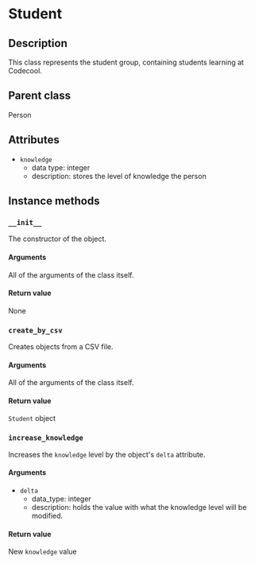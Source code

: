 # Student

## Description
This class represents the student group, containing students learning at Codecool.

## Parent class
Person

## Attributes

* ```knowledge```
    * data type: integer
    * description: stores the level of knowledge the person

## Instance methods

### ```__init__```
The constructor of the object.

#### Arguments
All of the arguments of the class itself.

#### Return value
None

### ```create_by_csv```
Creates objects from a CSV file.

#### Arguments
All of the arguments of the class itself.

#### Return value
```Student``` object

### ```increase_knowledge```
Increases the ```knowledge``` level by the object's ```delta``` attribute.

#### Arguments
* ```delta```
  * data_type: integer
  * description: holds the value with what the knowledge level will be modified.


#### Return value
New ```knowledge``` value
